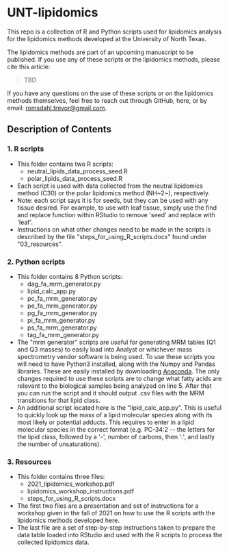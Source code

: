 # UNT-lipidomics
This repo is a collection of R and Python scripts used for lipidomics analysis for the lipidomics methods developed at the University of North Texas.  

The lipidomics methods are part of an upcoming manuscript to be published. If you use any of these scripts or the lipidomics methods, please cite this article:  

> TBD

If you have any questions on the use of these scripts or on the lipidomics methods themselves, feel free to reach out through GitHub, here, or by email: [romsdahl.trevor@gmail.com](romsdahl.trevor@gmail.com).

## Description of Contents
### 1. R scripts
  - This folder contains two R scripts:  
    - neutral_lipids_data_process_seed.R  
    - polar_lipids_data_process_seed.R  
  - Each script is used with data collected from the neutral lipidomics method (C30) or the polar lipidomics method (NH~2~), respectively. 
  - Note: each script says it is for seeds, but they can be used with any tissue desired. For example, to use with leaf tissue, simply use the find and replace function within RStudio to remove 'seed' and replace with 'leaf'.  
  - Instructions on what other changes need to be made in the scripts is described by the file "steps_for_using_R_scripts.docx" found under "03_resources".  

### 2. Python scripts
  - This folder contains 8 Python scripts:  
    - dag_fa_mrm_generator.py
    - lipid_calc_app.py
    - pc_fa_mrm_generator.py
    - pe_fa_mrm_generator.py
    - pg_fa_mrm_generator.py
    - pi_fa_mrm_generator.py
    - ps_fa_mrm_generator.py
    - tag_fa_mrm_generator.py
  - The "mrm generator" scripts are useful for generating MRM tables (Q1 and Q3 masses) to easily load into Analyst or whichever mass spectrometry vendor software is being used. To use these scripts you will need to have Python3 installed, along with the Numpy and Pandas libraries. These are easily installed by downloading [Anaconda](https://www.anaconda.com/). The only changes required to use these scripts are to change what fatty acids are relevant to the biological samples being analyzed on line 5. After that you can run the script and it should output .csv files with the MRM transitions for that lipid class.
  - An additional script located here is the "lipid_calc_app.py". This is useful to quickly look up the mass of a lipid molecular species along with its most likely or potential adducts. This requires to enter in a lipid molecular species in the correct format (e.g. PC-34:2 -- the letters for the lipid class, followed by a '-', number of carbons, then ':', and lastly the number of unsaturations).  
  
### 3. Resources
  - This folder contains three files:  
    - 2021_lipidomics_workshop.pdf
    - lipidomics_workshop_instructions.pdf
    - steps_for_using_R_scripts.docx
  - The first two files are a presentation and set of instructions for a workshop given in the fall of 2021 on how to use the R scripts with the lipidomics methods developed here.
  - The last file are a set of step-by-step instructions taken to prepare the data table loaded into RStudio and used with the R scripts to process the collected lipidomics data.
